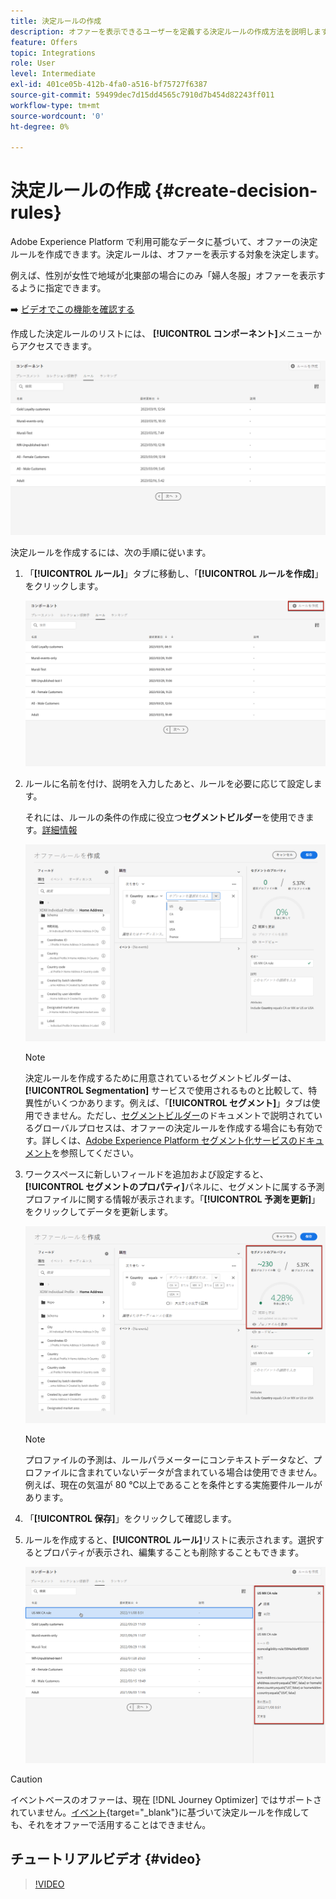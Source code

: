 ```yaml
---
title: 決定ルールの作成
description: オファーを表示できるユーザーを定義する決定ルールの作成方法を説明します
feature: Offers
topic: Integrations
role: User
level: Intermediate
exl-id: 401ce05b-412b-4fa0-a516-bf75727f6387
source-git-commit: 59499dec7d15dd4565c7910d7b454d82243ff011
workflow-type: tm+mt
source-wordcount: '0'
ht-degree: 0%

---
```


# 決定ルールの作成 {#create-decision-rules}

Adobe Experience Platform で利用可能なデータに基づいて、オファーの決定ルールを作成できます。決定ルールは、オファーを表示する対象を決定します。

例えば、性別が女性で地域が北東部の場合にのみ「婦人冬服」オファーを表示するように指定できます。

➡️ [ビデオでこの機能を確認する](#video)

作成した決定ルールのリストには、 **[!UICONTROL コンポーネント]**&#x200B;メニューからアクセスできます。

![](../assets/decision_rules_list.png)

決定ルールを作成するには、次の手順に従います。

1. 「**[!UICONTROL ルール]**」タブに移動し、「**[!UICONTROL ルールを作成]**」をクリックします。

   ![](../assets/offers_decision_rule_creation.png)

1. ルールに名前を付け、説明を入力したあと、ルールを必要に応じて設定します。

   それには、ルールの条件の作成に役立つ&#x200B;**セグメントビルダー**&#x200B;を使用できます。[詳細情報](../../segment/about-segments.md)

   <!--In this example, the rule will target customers that have the "Gold" loyalty level.-->

   ![](../assets/offers_decision_rule_creation_segment.png)

   >[!NOTE]
   >
   >決定ルールを作成するために用意されているセグメントビルダーは、**[!UICONTROL Segmentation]** サービスで使用されるものと比較して、特異性がいくつかあります。例えば、「**[!UICONTROL セグメント]**」タブは使用できません。ただし、[セグメントビルダー](../../segment/about-segments.md)のドキュメントで説明されているグローバルプロセスは、オファーの決定ルールを作成する場合にも有効です。詳しくは、[Adobe Experience Platform セグメント化サービスのドキュメント](https://experienceleague.adobe.com/docs/experience-platform/segmentation/ui/segment-builder.html?lang=ja)を参照してください。

1. ワークスペースに新しいフィールドを追加および設定すると、**[!UICONTROL セグメントのプロパティ]**&#x200B;パネルに、セグメントに属する予測プロファイルに関する情報が表示されます。「**[!UICONTROL 予測を更新]**」をクリックしてデータを更新します。

   ![](../assets/offers_decision_rule_creation_estimate.png)

   >[!NOTE]
   >
   >プロファイルの予測は、ルールパラメーターにコンテキストデータなど、プロファイルに含まれていないデータが含まれている場合は使用できません。例えば、現在の気温が 80 ℃以上であることを条件とする実施要件ルールがあります。

1. 「**[!UICONTROL 保存]**」をクリックして確認します。

1. ルールを作成すると、**[!UICONTROL ルール]**&#x200B;リストに表示されます。選択するとプロパティが表示され、編集することも削除することもできます。

   ![](../assets/rule_created.png)

>[!CAUTION]
>
>イベントベースのオファーは、現在 [!DNL Journey Optimizer] ではサポートされていません。[イベント](https://experienceleague.adobe.com/docs/experience-platform/segmentation/ui/segment-builder.html?lang=ja#events){target="_blank"}に基づいて決定ルールを作成しても、それをオファーで活用することはできません。

## チュートリアルビデオ {#video}

>[!VIDEO](https://video.tv.adobe.com/v/329373?quality=12)
